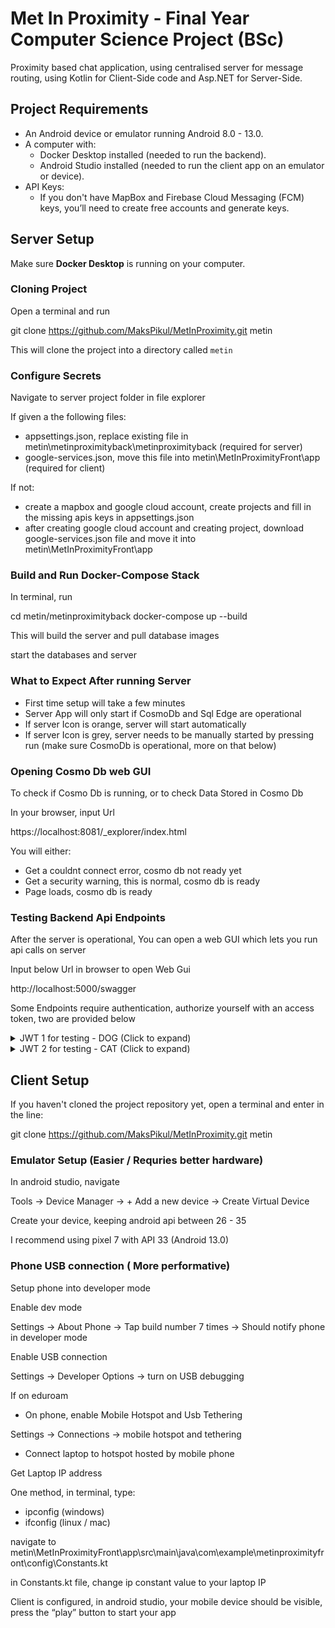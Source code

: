 # Met In Proximity - Final Year Computer Science Project (BSc)
Proximity based chat application, using centralised server for message routing, using Kotlin for Client-Side code and Asp.NET for Server-Side.

## Project Requirements

- An Android device or emulator running Android 8.0 - 13.0.
- A computer with:
    - Docker Desktop installed (needed to run the backend).
    - Android Studio installed (needed to run the client app on an emulator or device).
- API Keys:
    - If you don't have MapBox and Firebase Cloud Messaging (FCM) keys, you’ll need to create free accounts and generate keys.

## Server Setup

Make sure **Docker Desktop** is running on your computer.

### Cloning Project

Open a terminal and run 

git clone https://github.com/MaksPikul/MetInProximity.git metin

This will clone the project into a directory called `metin`

### Configure Secrets

Navigate to server project folder in file explorer

If given a the following files:
- appsettings.json, replace existing file in metin\metinproximityback\metinproximityback (required for server)
- google-services.json, move this file into metin\MetInProximityFront\app (required for client)

If not:
- create a mapbox and google cloud account, create projects and fill in the missing apis keys in appsettings.json
- after creating google cloud account and creating project, download google-services.json file and move it into metin\MetInProximityFront\app

### Build and Run Docker-Compose Stack

In terminal, run

cd metin/metinproximityback
docker-compose up --build

This will build the server and pull database images

start the databases and server

### What to Expect After running Server

- First time setup will take a few minutes
- Server App will only start if CosmoDb and Sql Edge are operational
- If server Icon is orange, server will start automatically
- If server Icon is grey, server needs to be manually started by pressing run
(make sure CosmoDb is operational, more on that below)

### Opening Cosmo Db web GUI

To check if Cosmo Db is running, or to check Data Stored in Cosmo Db

In your browser, input Url

https://localhost:8081/_explorer/index.html

You will either:

- Get a couldnt connect error, cosmo db not ready yet
- Get  a security warning, this is normal, cosmo db is ready
- Page loads, cosmo db is ready

### Testing Backend Api Endpoints

After the server is operational, 
You can open a web GUI which lets you run api calls on server 

Input below Url in browser to open Web Gui

http://localhost:5000/swagger

Some Endpoints require authentication, authorize yourself with an access token, two are provided below

<details>
  <summary>JWT 1 for testing - DOG (Click to expand) </summary>

  eyJhbGciOiJIUzUxMiIsInR5cCI6IkpXVCJ9.eyJodHRwOi8vc2NoZW1hcy54bWxzb2FwLm9yZy93cy8yMDA1LzA1L2lkZW50aXR5L2NsYWltcy9uYW1laWRlbnRpZmllciI6IkRPRy1pZC0xMjMiLCJodHRwOi8vc2NoZW1hcy54bWxzb2FwLm9yZy93cy8yMDA1LzA1L2lkZW50aXR5L2NsYWltcy9lbWFpbGFkZHJlc3MiOiJET0ctdGVzdEBleGFtcGxlLmNvbSIsImh0dHA6Ly9zY2hlbWFzLnhtbHNvYXAub3JnL3dzLzIwMDUvMDUvaWRlbnRpdHkvY2xhaW1zL25hbWUiOiJKb2huIERvZSIsIk9wZW5Ub1ByaXZhdGUiOiJUcnVlIiwiZXhwIjoxNzcxNzc2MjY0LCJpc3MiOiJodHRwczovL2xvY2FsaG9zdCIsImF1ZCI6Imh0dHBzOi8vbG9jYWxob3N0In0.QST40vg403YPt79Ch0Ki-PMgOCxIOV2-3CLImG6voNIsdftPlAxQ-X8Jh0ONAxyJ_euRtcq1a9Nj6sxmS1Xe0Q

</details> 

<details>
  <summary>JWT 2 for testing - CAT (Click to expand) </summary>

  eyJhbGciOiJIUzUxMiIsInR5cCI6IkpXVCJ9.eyJodHRwOi8vc2NoZW1hcy54bWxzb2FwLm9yZy93cy8yMDA1LzA1L2lkZW50aXR5L2NsYWltcy9uYW1laWRlbnRpZmllciI6IkNBVC1pZC00NTYiLCJodHRwOi8vc2NoZW1hcy54bWxzb2FwLm9yZy93cy8yMDA1LzA1L2lkZW50aXR5L2NsYWltcy9lbWFpbGFkZHJlc3MiOiJDQVQtdGVzdEBleGFtcGxlLmNvbSIsImh0dHA6Ly9zY2hlbWFzLnhtbHNvYXAub3JnL3dzLzIwMDUvMDUvaWRlbnRpdHkvY2xhaW1zL25hbWUiOiJKb2huIERvZSIsIk9wZW5Ub1ByaXZhdGUiOiJUcnVlIiwiZXhwIjoxNzcxNzc2MjY0LCJpc3MiOiJodHRwczovL2xvY2FsaG9zdCIsImF1ZCI6Imh0dHBzOi8vbG9jYWxob3N0In0.LqiylSnw4LzvSkg9ir2n_GnRE0oPJjao6jCkPjXF9iv0HU3IPG9j335p8dhp7MKrxkigkOPelBGUQ6LTo9JBCA
  
</details> 

## Client Setup

If you haven't cloned the project repository yet, open a terminal and enter in the line:

git clone https://github.com/MaksPikul/MetInProximity.git metin

### Emulator Setup (Easier / Requries better hardware)

In android studio, navigate

Tools → Device Manager → + Add a new device → Create Virtual Device

Create your device, keeping android api between 26 - 35

I recommend using pixel 7 with API 33 (Android 13.0)

### Phone USB connection ( More performative)

Setup phone into developer mode

Enable dev mode

Settings → About Phone → Tap build number 7 times → Should notify phone in developer mode

Enable USB connection

Settings → Developer Options → turn on USB debugging

If on eduroam

- On phone, enable Mobile Hotspot and Usb Tethering

Settings → Connections → mobile hotspot and tethering

- Connect laptop to hotspot hosted by mobile phone

Get Laptop IP address

One method, in terminal, type:
- ipconfig (windows)
- ifconfig (linux / mac)

navigate to metin\MetInProximityFront\app\src\main\java\com\example\metinproximityfront\config\Constants.kt

in Constants.kt file, change ip constant value to your laptop IP

Client is configured, in android studio, your mobile device should be visible, press the “play” button to start your app



